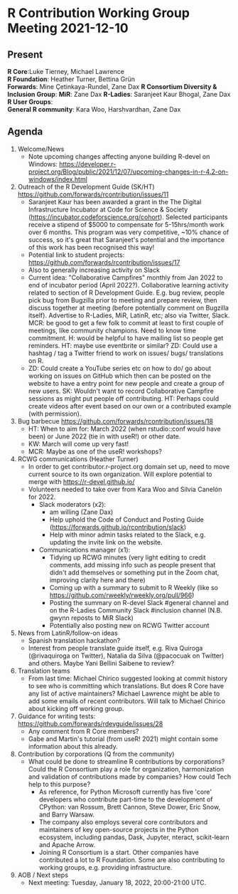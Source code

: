 # R Contribution Working Group Meeting 2021-12-10

## Present

**R Core**:Luke Tierney, Michael Lawrence       
**R Foundation**: Heather Turner, Bettina Grün   
**Forwards**: Mine Çetinkaya-Rundel, Zane Dax
**R Consortium Diversity & Inclusion Group**: 
**MiR**: Zane Dax
**R-Ladies**: Saranjeet Kaur Bhogal, Zane Dax
**R User Groups**:    
**General R community**: Kara Woo, Harshvardhan, Zane Dax

## Agenda

1. Welcome/News
    - Note upcoming changes affecting anyone building R-devel on Windows: https://developer.r-project.org/Blog/public/2021/12/07/upcoming-changes-in-r-4.2-on-windows/index.html
2. Outreach of the R Development Guide (SK/HT) https://github.com/forwards/rcontribution/issues/11
    -  Saranjeet Kaur has been awarded a grant in the The Digital Infrastructure Incubator at Code for Science & Society (https://incubator.codeforscience.org/cohort). Selected participants receive a stipend of $5000 to compensate for 5-15hrs/month work over 6 months. This program was very competitive, ~10% chance of success, so it's great that Saranjeet's potential and the importance of this work has been recognised this way!
    -  Potential link to student projects: https://github.com/forwards/rcontribution/issues/17
    -  Also to generally increasing activity on Slack 
    -  Current idea: "Collaborative Campfires" monthly from Jan 2022 to end of incubator period (April 2022?). Collaborative learning activity related to section of R Development Guide. E.g. bug review, people pick bug from Bugzilla prior to meeting and prepare review, then discuss together at meeting (before potentially comment on Bugzilla itself). Advertise to R-Ladies, MiR, LatinR, etc; also via Twitter, Slack. MCR: be good to get a few folk to commit at least to first couple of meetings, like community champions. Need to know time commitment. H: would be helpful to have mailing list so people get reminders. HT: maybe use eventbrite or similar? ZD: Could use a hashtag / tag a Twitter friend to work on issues/ bugs/ translations on R. 
    -  ZD: Could create a YouTube series etc on how to do/ go about working on issues on GitHub which then can be posted on the website to have a entry point for new people and create a group of new users. SK: Wouldn't want to record Collaborative Campfire sessions as might put people off contributing. HT: Perhaps could create videos after event based on our own or a contributed example (with permission).
3. Bug barbecue https://github.com/forwards/rcontribution/issues/18
    - HT: When to aim for: March 2022 (when rstudio::conf would have been) or June 2022 (tie in with useR!) or other date.
    - KW: March will come up very fast!
    - MCR: Maybe as one of the useR! workshops?
4. RCWG communications (Heather Turner)
    - In order to get contributor.r-project.org domain set up, need to move current source to its own organization. Will explore potential to merge with https://r-devel.github.io/
    - Volunteers needed to take over from Kara Woo and Silvia Canelón for 2022.
        - Slack moderators (x2):
          - am willing (Zane Dax)
          - Help uphold the Code of Conduct and Posting Guide (https://forwards.github.io/rcontribution/slack)
          - Help with minor admin tasks related to the Slack, e.g. updating the invite link on the website.
        - Communications manager (x1):
            - Tidying up RCWG minutes (very light editing to credit comments, add missing info such as people present that didn't add themselves or something put in the Zoom chat, improving clarity here and there)
            - Coming up with a summary to submit to R Weekly (like so https://github.com/rweekly/rweekly.org/pull/966)
            - Posting the summary on R-devel Slack #general channel and on the R-Ladies Community Slack #inclusion channel (N.B. gwynn reposts to MiR Slack)
            - Potentially also posting new on RCWG Twitter account
5. News from LatinR/follow-on ideas
    - Spanish translation hackathon?
    - Interest from people translate guide itself, e.g. Riva Quiroga (@rivaquiroga on Twitter), Natalia da Silva (@pacocuak on Twitter) and others. Maybe Yani Bellini Saibene to review?
7. Translation teams
    - From last time: Michael Chirico suggested looking at commit history to see who is committing which translations. But does R Core have any list of active maintainers? Michael Lawrence might be able to add some emails of recent contributors. Will talk to Michael Chirico about kicking off working group.
8. Guidance for writing tests: https://github.com/forwards/rdevguide/issues/28
    - Any comment from R Core members?
    - Gabe and Martin's tutorial (from useR! 2021) might contain some information about this already.
9. Contribution by corporations (Q from the community)
    - What could be done to streamline R contributions by corporations? Could the R Consortium play a role for organization, harmonization and validation of contributions made by companies? How could Tech help to this purpose?
        - As reference, for Python Microsoft currently has five 'core' developers who contribute part-time to the development of CPython: van Rossum, Brett Cannon, Steve Dower, Eric Snow, and Barry Warsaw.
        - The company also employs several core contributors and maintainers of key open-source projects in the Python ecosystem, including pandas, Dask, Jupyter, nteract, scikit-learn and Apache Arrow.
        - Joining R Consortium is a start. Other companies have contributed a lot to R Foundation. Some are also contributing to working groups, e.g. providing infrastructure.
10. AOB / Next steps
    - Next meeting: Tuesday, January 18, 2022, 20:00-21:00 UTC.
